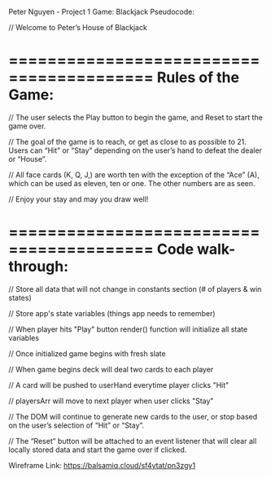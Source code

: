Peter Nguyen - Project 1
Game: Blackjack
Pseudocode:

// Welcome to Peter’s House of Blackjack

=========================================
Rules of the Game:
=========================================

// The user selects the Play button to begin the game, and Reset to start the game over.

// The goal of the game is to reach, or get as close to as possible to 21. Users can “Hit” or “Stay” depending on the user’s hand to defeat the dealer or “House”.

// All face cards (K, Q, J,) are worth ten with the exception of the “Ace” (A), which can be used as eleven, ten or one. The other numbers are as seen.

// Enjoy your stay and may you draw well!

=========================================
Code walk-through:
=========================================

// Store all data that will not change in constants section (# of players & win states)

// Store app's state variables (things app needs to remember)

// When player hits "Play" button render() function will initialize all state variables

// Once initialized game begins with fresh slate

// When game begins deck will deal two cards to each player

// A card will be pushed to userHand everytime player clicks "Hit"

// playersArr will move to next player when user clicks "Stay"

// The DOM will continue to generate new cards to the user, or stop based on the user’s selection of “Hit” or “Stay”.

// The “Reset” button will be attached to an event listener that will clear all locally stored data and start the game over if clicked.

Wireframe Link:
 https://balsamiq.cloud/sf4ytat/pn3zgy1
